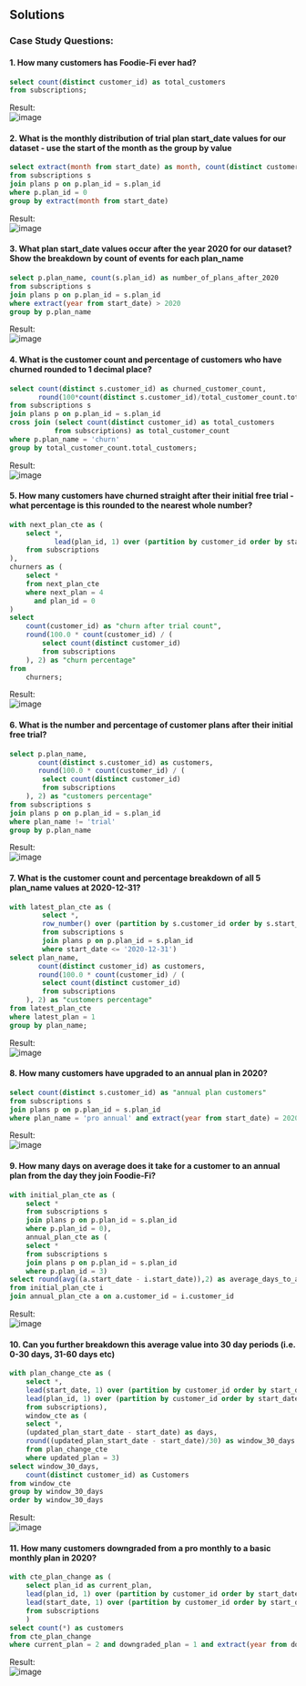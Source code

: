 ## **Solutions**

### Case Study Questions:

#### 1. How many customers has Foodie-Fi ever had?

```sql
select count(distinct customer_id) as total_customers
from subscriptions;
```
Result:  
![image](https://github.com/Minautee/8-Week-SQL-Practice/assets/68679965/f4bed89b-d564-41cf-a663-82cbd636f6a3)

#### 2. What is the monthly distribution of trial plan start_date values for our dataset - use the start of the month as the group by value

```sql
select extract(month from start_date) as month, count(distinct customer_id) as monthly_distribution
from subscriptions s
join plans p on p.plan_id = s.plan_id
where p.plan_id = 0
group by extract(month from start_date)
```
Result:   
![image](https://github.com/Minautee/8-Week-SQL-Practice/assets/68679965/5349c117-2a47-4937-95d9-0d14f0a51caa)

#### 3. What plan start_date values occur after the year 2020 for our dataset? Show the breakdown by count of events for each plan_name

```sql
select p.plan_name, count(s.plan_id) as number_of_plans_after_2020
from subscriptions s
join plans p on p.plan_id = s.plan_id
where extract(year from start_date) > 2020
group by p.plan_name
```
Result:  
![image](https://github.com/Minautee/8-Week-SQL-Practice/assets/68679965/8b0c2e9f-e2a6-4e1b-a606-e6dd808b58ec)

#### 4. What is the customer count and percentage of customers who have churned rounded to 1 decimal place?

```sql
select count(distinct s.customer_id) as churned_customer_count, 
	   round(100*count(distinct s.customer_id)/total_customer_count.total_customers, 1) as churned_customer_percentage
from subscriptions s
join plans p on p.plan_id = s.plan_id
cross join (select count(distinct customer_id) as total_customers
		   from subscriptions) as total_customer_count
where p.plan_name = 'churn'
group by total_customer_count.total_customers;
```
Result:  
![image](https://github.com/Minautee/8-Week-SQL-Practice/assets/68679965/1b783912-3753-4d93-bdf3-5bf278cc0bc8)

#### 5. How many customers have churned straight after their initial free trial - what percentage is this rounded to the nearest whole number?

```sql
with next_plan_cte as (
    select *,
           lead(plan_id, 1) over (partition by customer_id order by start_date) as next_plan
    from subscriptions
),
churners as (
    select *
    from next_plan_cte
    where next_plan = 4
      and plan_id = 0
)
select
    count(customer_id) as "churn after trial count",
    round(100.0 * count(customer_id) / (
        select count(distinct customer_id)
        from subscriptions
    ), 2) as "churn percentage"
from
    churners;
```
Result:  
![image](https://github.com/Minautee/8-Week-SQL-Practice/assets/68679965/567dd50e-fe46-4efe-b20b-94b165576477)

#### 6. What is the number and percentage of customer plans after their initial free trial?

```sql
select p.plan_name, 
	   count(distinct s.customer_id) as customers,
	   round(100.0 * count(customer_id) / (
        select count(distinct customer_id)
        from subscriptions
    ), 2) as "customers percentage"
from subscriptions s
join plans p on p.plan_id = s.plan_id
where plan_name != 'trial'
group by p.plan_name
```
Result:  
![image](https://github.com/Minautee/8-Week-SQL-Practice/assets/68679965/4f797c77-92d4-4b30-8fbb-f11f2adfcf41)

#### 7. What is the customer count and percentage breakdown of all 5 plan_name values at 2020-12-31?

```sql
with latest_plan_cte as (
		select *,
		row_number() over (partition by s.customer_id order by s.start_date desc) as latest_plan
		from subscriptions s
		join plans p on p.plan_id = s.plan_id
		where start_date <= '2020-12-31')
select plan_name, 
	   count(distinct customer_id) as customers,
	   round(100.0 * count(customer_id) / (
        select count(distinct customer_id)
        from subscriptions
    ), 2) as "customers percentage"
from latest_plan_cte
where latest_plan = 1
group by plan_name;
```
Result:  
![image](https://github.com/Minautee/8-Week-SQL-Practice/assets/68679965/aa0b1e11-30df-47c7-b051-5418ae33eaf7)

#### 8. How many customers have upgraded to an annual plan in 2020?

```sql
select count(distinct s.customer_id) as "annual plan customers"
from subscriptions s
join plans p on p.plan_id = s.plan_id
where plan_name = 'pro annual' and extract(year from start_date) = 2020
```
Result:  
![image](https://github.com/Minautee/8-Week-SQL-Practice/assets/68679965/5e31b31f-82d5-487e-b54f-b21f223a6dc4)

#### 9. How many days on average does it take for a customer to an annual plan from the day they join Foodie-Fi?

```sql
with initial_plan_cte as (
	select *
	from subscriptions s
	join plans p on p.plan_id = s.plan_id
	where p.plan_id = 0),
	annual_plan_cte as (
	select *
	from subscriptions s
	join plans p on p.plan_id = s.plan_id
	where p.plan_id = 3)
select round(avg((a.start_date - i.start_date)),2) as average_days_to_annual_plan 
from initial_plan_cte i
join annual_plan_cte a on a.customer_id = i.customer_id
```
Result:  
![image](https://github.com/Minautee/8-Week-SQL-Practice/assets/68679965/db509a5f-00a7-4584-bf8d-3a321602b26a)

#### 10. Can you further breakdown this average value into 30 day periods (i.e. 0-30 days, 31-60 days etc)

```sql
with plan_change_cte as (
	select *,
	lead(start_date, 1) over (partition by customer_id order by start_date) as updated_plan_start_date,
	lead(plan_id, 1) over (partition by customer_id order by start_date) as updated_plan
	from subscriptions),
	window_cte as (
	select *,
	(updated_plan_start_date - start_date) as days,
	round((updated_plan_start_date - start_date)/30) as window_30_days
	from plan_change_cte
	where updated_plan = 3)
select window_30_days,
	count(distinct customer_id) as Customers
from window_cte
group by window_30_days
order by window_30_days
```
Result:  
![image](https://github.com/Minautee/8-Week-SQL-Practice/assets/68679965/8a27ec27-1e17-49b8-b31b-c0faf10a135d)

#### 11. How many customers downgraded from a pro monthly to a basic monthly plan in 2020?

```sql
with cte_plan_change as (
	select plan_id as current_plan,
	lead(plan_id, 1) over (partition by customer_id order by start_date) as downgraded_plan,
	lead(start_date, 1) over (partition by customer_id order by start_date) as downgraded_plan_start_date
	from subscriptions
	)
select count(*) as customers
from cte_plan_change
where current_plan = 2 and downgraded_plan = 1 and extract(year from downgraded_plan_start_date) = 2020
```
Result:  
![image](https://github.com/Minautee/8-Week-SQL-Practice/assets/68679965/50710e3a-84c0-4542-bd84-67dddc0eb4a1)
